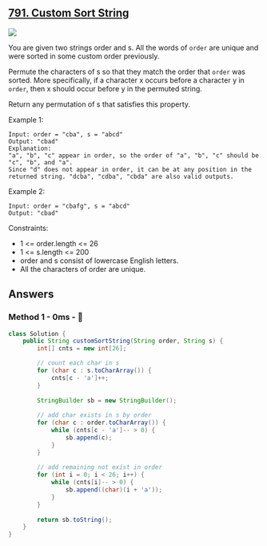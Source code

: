 ## [791. Custom Sort String](https://leetcode.com/problems/custom-sort-string/)

![](https://github.com/weltond/DataStructure/blob/master/medium.PNG)

    

You are given two strings order and s. All the words of `order` are unique and were sorted in some custom order previously.

Permute the characters of s so that they match the order that `order` was sorted. More specifically, if a character x occurs before a character y in `order`, then x should occur before y in the permuted string.

Return any permutation of s that satisfies this property.

 

Example 1:

```
Input: order = "cba", s = "abcd"
Output: "cbad"
Explanation: 
"a", "b", "c" appear in order, so the order of "a", "b", "c" should be "c", "b", and "a". 
Since "d" does not appear in order, it can be at any position in the returned string. "dcba", "cdba", "cbda" are also valid outputs.
```

Example 2:

```
Input: order = "cbafg", s = "abcd"
Output: "cbad"
``` 

Constraints:

- 1 <= order.length <= 26
- 1 <= s.length <= 200
- order and s consist of lowercase English letters.
- All the characters of order are unique.

## Answers
### Method 1 - 0ms - 🚀

```java
class Solution {
    public String customSortString(String order, String s) {
        int[] cnts = new int[26];

        // count each char in s
        for (char c : s.toCharArray()) {
            cnts[c - 'a']++;
        }
        
        StringBuilder sb = new StringBuilder();
        
        // add char exists in s by order
        for (char c : order.toCharArray()) {
            while (cnts[c - 'a']-- > 0) {
                sb.append(c);
            }        
        }
        
        // add remaining not exist in order
        for (int i = 0; i < 26; i++) {
            while (cnts[i]-- > 0) {
                sb.append((char)(i + 'a'));
            }
        }
        
        return sb.toString();
    }
}
```
